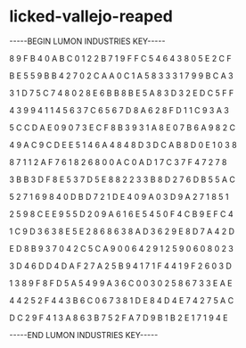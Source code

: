 # licked-vallejo-reaped

-----BEGIN LUMON INDUSTRIES KEY-----

8 9 F B 4 0 A B C 0 1 2 2 B 7 1 9 F F C 5 4 6 4 3 8 0 5 E 2 C F

B E 5 5 9 B B 4 2 7 0 2 C A A 0 C 1 A 5 8 3 3 3 1 7 9 9 B C A 3

3 1 D 7 5 C 7 4 8 0 2 8 E 6 B B 8 B E 5 A 8 3 D 3 2 E D C 5 F F

4 3 9 9 4 1 1 4 5 6 3 7 C 6 5 6 7 D 8 A 6 2 8 F D 1 1 C 9 3 A 3

5 C C D A E 0 9 0 7 3 E C F 8 B 3 9 3 1 A 8 E 0 7 B 6 A 9 8 2 C

4 9 A C 9 C D E E 5 1 4 6 A 4 8 4 8 D 3 D C A B 8 D 0 E 1 0 3 8

8 7 1 1 2 A F 7 6 1 8 2 6 8 0 0 A C 0 A D 1 7 C 3 7 F 4 7 2 7 8

3 B B 3 D F 8 E 5 3 7 D 5 E 8 8 2 2 3 3 B 8 D 2 7 6 D B 5 5 A C

5 2 7 1 6 9 8 4 0 D B D 7 2 1 D E 4 0 9 A 0 3 D 9 A 2 7 1 8 5 1

2 5 9 8 C E E 9 5 5 D 2 0 9 A 6 1 6 E 5 4 5 0 F 4 C B 9 E F C 4

1 C 9 D 3 6 3 8 E 5 E 2 8 6 8 6 3 8 A D 3 6 2 9 E 8 D 7 A 4 2 D

E D 8 B 9 3 7 0 4 2 C 5 C A 9 0 0 6 4 2 9 1 2 5 9 0 6 0 8 0 2 3

3 D 4 6 D D 4 D A F 2 7 A 2 5 B 9 4 1 7 1 F 4 4 1 9 F 2 6 0 3 D

1 3 8 9 F 8 F D 5 A 5 4 9 9 A 3 6 C 0 0 3 0 2 5 8 6 7 3 3 E A E

4 4 2 5 2 F 4 4 3 B 6 C 0 6 7 3 8 1 D E 8 4 D 4 E 7 4 2 7 5 A C

D C 2 9 F 4 1 3 A 8 6 3 B 7 5 2 F A 7 D 9 B 1 B 2 E 1 7 1 9 4 E

-----END LUMON INDUSTRIES KEY-----
